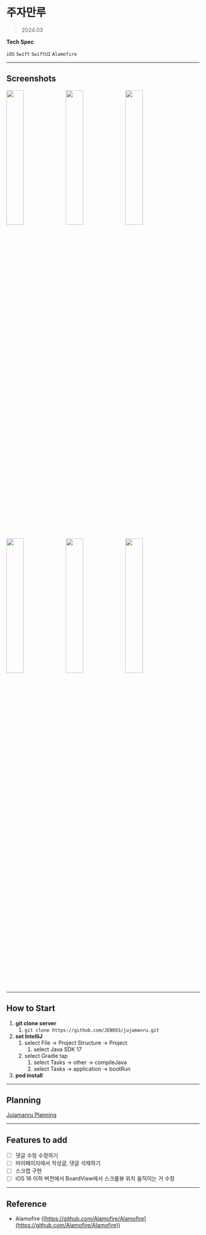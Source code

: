 # 주자만루

> 2024.03
> 

**Tech Spec**

`iOS` `Swift` `SwiftUI` `Alamofire`

---

## Screenshots
<img src="https://github.com/yh97yhyh/jujamanru/assets/47898473/3466bf43-c352-4400-99f9-c241e154b42c" width="30%" height="30%"/>
<img src="https://github.com/yh97yhyh/jujamanru/assets/47898473/5aa0310c-f9d5-4e49-82c9-540ac902d6f3" width="30%" height="30%"/>
<img src="https://github.com/yh97yhyh/jujamanru/assets/47898473/4746c2eb-75ed-44ec-ac5d-d897891f6ed9" width="30%" height="30%"/>
<img src="https://github.com/yh97yhyh/jujamanru/assets/47898473/463f53f7-2be5-4224-93e9-b9db28cb1bba" width="30%" height="30%"/>
<img src="https://github.com/yh97yhyh/jujamanru/assets/47898473/14038f2e-90f3-4d59-af10-cf2f66a03f4a" width="30%" height="30%"/>
<img src="https://github.com/yh97yhyh/jujamanru/assets/47898473/b5dca36c-083b-44e8-9981-00df03a8239e" width="30%" height="30%"/>

---

## How to Start
1. **git clone server** 
    1. `git clone https://github.com/JENOSS/jujamanru.git`
2. **set IntelliJ**
    1. select File → Project Structure → Project
        1. select Java SDK 17
    2. select Gradle tap
        1. select Tasks → other → compileJava
        2. select Tasks → application → bootRun
3. **pod install**

---

## Planning

[Jujamanru Planning](https://docs.google.com/presentation/d/1z2i7LD6ECaTbBOmL2rnLFlmrePKS7nn8Bmm0twjr61M/edit?hl=ko#slide=id.p)

---

## Features to add

- [ ]  댓글 수정 수정하기
- [ ]  마이페이지에서 작성글, 댓글 삭제하기
- [ ]  스크랩 구현
- [ ]  iOS 16 이하 버전에서 BoardView에서 스크롤뷰 위치 움직이는 거 수정

---

## Reference

- Alamofire ([https://github.com/Alamofire/Alamofire](https://github.com/Alamofire/Alamofire))
